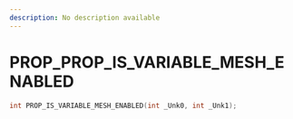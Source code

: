 ```yaml
---
description: No description available 
---
```


# PROP\_PROP_IS_VARIABLE_MESH_ENABLED

```cpp
int PROP_IS_VARIABLE_MESH_ENABLED(int _Unk0, int _Unk1);
```